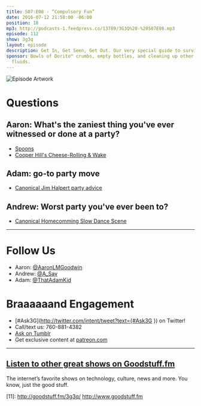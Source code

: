 ```yaml
---
title: S07:E08 - “Compulsory Fun”
date: 2016-07-12 21:58:00 -06:00
position: 18
mp3: http://podcasts-1.feedpress.co/13789/3G3Q%20-%20S07E08.mp3
episode: 112
show: 3g3q
layout: episode
description: Get In, Get Seen, Get Out. Our very special guide to surviving parties.
sponsor: Bowls of Dorito™ crumbs, empty bottles, and cleaning up other people’s bodily
  fluids.
---
```


![Episode Artwork][1]

# Questions

## Aaron: What's the zaniest thing you've ever witnessed or done at a party?

* [Spoons][2]
* [Cooper Hill's Cheese-Rolling &amp; Wake][3]

## Adam: go-to party move

* [Canonical Jim Halpert party advice][4]

## Andrew: Worst party you've ever been to?

* [Canonical Homecomming Slow Dance Scene][5]

***

# Follow Us
* Aaron: [@AaronLMGoodwin](http://twitter.com/aaronlmgoodwin)
* Andrew: [@A_Sav](http://twitter.com/a_sav)
* Adam: [@ThatAdamKid](http://twitter.com/thatadamkid)

# Braaaaaand Engagement
* [#Ask3G](http://twitter.com/intent/tweet?text={#Ask3G }) on Twitter!
* Call/text us: 760-881-4382
* [Ask on Tumblr](http://3g3q.co/ask)
* Get exclusive content at [patreon.com](http://www.patreon.com/3g3q)

***

## [Listen to other great shows on Goodstuff.fm](http://goodstuff.fm/)
The internet’s favorite shows on technology, culture, news and more. You know, just the good stuff.

[1]: http://l.gdwn.co/Mq23.jpg
[2]: https://en.wikipedia.org/wiki/Spoons
[3]: http://bit.ly/29rb3k4
[4]: https://youtu.be/b9pvt-IDXKk
[5]: https://youtu.be/KJlVirycg-0
[6]: http://twitter.com/aaronlmgoodwin
[7]: http://twitter.com/a_sav
[8]: http://twitter.com/thatadamkid
[9]: http://3g3q.co/ask
[10]: http://www.patreon.com/3g3q
[11]: http://goodstuff.fm/3g3q/ http://www.goodstuff.fm
